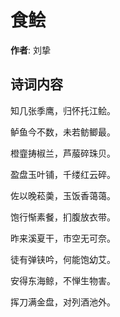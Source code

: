 # 食鲙

**作者**: 刘挚

## 诗词内容

知几张季鹰，归怀托江鲙。

鲈鱼今不数，未若鲂鲫最。

橙韲𢭏椒兰，芦菔碎珠贝。

盈盘玉叶铺，千缕红云碎。

佐以晚菘羮，玉饭香蔼蔼。

饱行惭素餐，扪腹放衣带。

昨来溪夏干，市空无可奈。

徒有弹铗吟，何能饱幼艾。

安得东海鲸，不惮生物害。

挥刀满金盘，对列酒池外。

